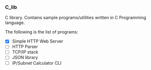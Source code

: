 ### C_lib
C library. Contains sample programs/utilities written in C Programming language.

The following is the list of programs:
- [x] Simple HTTP Web Server
- [ ] HTTP Parser
- [ ] TCP/IP stack
- [ ] JSON library
- [ ] IP/Subnet Calculator CLI
